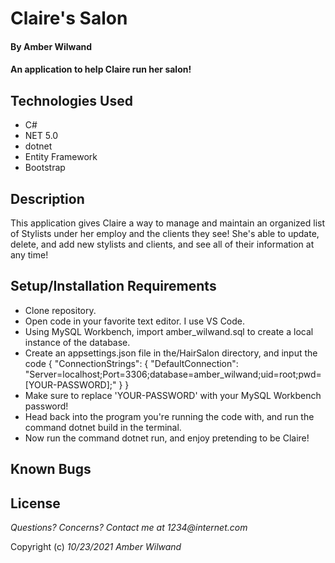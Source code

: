 # Claire's Salon

#### By **Amber Wilwand**

#### An application to help Claire run her salon!

## Technologies Used

- C#
- NET 5.0
- dotnet
- Entity Framework
- Bootstrap

## Description

This application gives Claire a way to manage and maintain an organized list of Stylists under her employ and the clients they see! She's able to update, delete, and add new stylists and clients, and see all of their information at any time!

## Setup/Installation Requirements

- Clone repository.
- Open code in your favorite text editor. I use VS Code.
- Using MySQL Workbench, import amber_wilwand.sql to create a local instance of the database.
- Create an appsettings.json file in the/HairSalon directory, and input the code { "ConnectionStrings": { "DefaultConnection": "Server=localhost;Port=3306;database=amber_wilwand;uid=root;pwd=[YOUR-PASSWORD];" } }
- Make sure to replace 'YOUR-PASSWORD' with your MySQL Workbench password!
- Head back into the program you're running the code with, and run the command dotnet build in the terminal.
- Now run the command dotnet run, and enjoy pretending to be Claire!

## Known Bugs

## License

_Questions? Concerns? Contact me at 1234@internet.com_

Copyright (c) _10/23/2021_ _Amber Wilwand_
